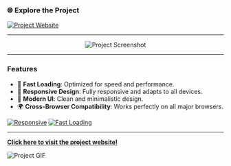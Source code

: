 ### 🌐 Explore the Project

[![Project Website](https://img.shields.io/badge/Visit-Project-blue?style=for-the-badge&logo=internet-explorer)](https://halaprestaurant.netlify.app/)

---

<p align="center">
  <img src="https://via.placeholder.com/400x200.png" alt="Project Screenshot" />
</p>

---

### Features

- 🚀 **Fast Loading**: Optimized for speed and performance.
- 📱 **Responsive Design**: Fully responsive and adapts to all devices.
- 🎨 **Modern UI**: Clean and minimalistic design.
- 🌍 **Cross-Browser Compatibility**: Works perfectly on all major browsers.

[![Responsive](https://img.shields.io/badge/Responsive-Yes-brightgreen?style=flat-square)](https://halaprestaurant.netlify.app/)
[![Fast Loading](https://img.shields.io/badge/Loading%20Speed-Fast-blue?style=flat-square)](https://halaprestaurant.netlify.app/)

---

**[Click here to visit the project website!](https://halaprestaurant.netlify.app/)**

![Project GIF](https://via.placeholder.com/200x100.gif)

